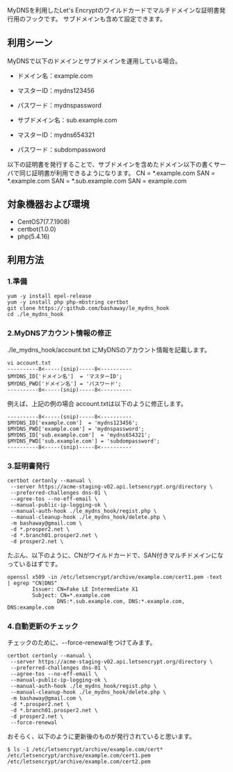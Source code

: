 MyDNSを利用したLet's Encryptのワイルドカードでマルチドメインな証明書発行用のフックです。
サブドメインも含めて設定できます。

## 利用シーン
MyDNSで以下のドメインとサブドメインを運用している場合。
* ドメイン名：example.com
* マスターID：mydns123456
* パスワード：mydnspassword

* サブドメイン名：sub.example.com
* マスターID：mydns654321
* パスワード：subdompassword

以下の証明書を発行することで、サブドメインを含めたドメイン以下の書くサーバで同じ証明書が利用できるようになります。
CN  = \*.example.com
SAN = \*.example.com
SAN = \*.sub.example.com
SAN = example.com



## 対象機器および環境
* CentOS7(7.7.1908)
* certbot(1.0.0)
* php(5.4.16)


## 利用方法

### 1.準備
```
yum -y install epel-release
yum -y install php php-mbstring certbot
git clone https://:github.com/bashaway/le_mydns_hook
cd ./le_mydns_hook
```


### 2.MyDNSアカウント情報の修正

./le_mydns_hook/account.txt にMyDNSのアカウント情報を記載します。

```
vi account.txt
----------8<-----(snip)-----8<----------
$MYDNS_ID['ドメイン名']  = 'マスターID';
$MYDNS_PWD['ドメイン名'] = 'パスワード';
----------8<-----(snip)-----8<----------
```

例えば、上記の例の場合 account.txtは以下のように修正します。

```
----------8<-----(snip)-----8<----------
$MYDNS_ID['example.com']  = 'mydns123456';
$MYDNS_PWD['example.com'] = 'mydnspassword';
$MYDNS_ID['sub.example.com']  = 'mydns654321';
$MYDNS_PWD['sub.example.com'] = 'subdompassword';
----------8<-----(snip)-----8<----------
```


### 3.証明書発行

```
certbot certonly --manual \
 --server https://acme-staging-v02.api.letsencrypt.org/directory \
 --preferred-challenges dns-01 \
 --agree-tos --no-eff-email \
 --manual-public-ip-logging-ok \
 --manual-auth-hook ./le_mydns_hook/regist.php \
 --manual-cleanup-hook ./le_mydns_hook/delete.php \
 -m bashaway@gmail.com \
 -d *.prosper2.net \
 -d *.branch01.prosper2.net \
 -d prosper2.net \
```

たぶん、以下のように、CNがワイルドカードで、SAN付きマルチドメインになっているはずです。
```
openssl x509 -in /etc/letsencrypt/archive/example.com/cert1.pem -text | egrep "CN|DNS"
        Issuer: CN=Fake LE Intermediate X1
        Subject: CN=*.example.com
                DNS:*.sub.example.com, DNS:*.example.com, DNS:example.com
```



### 4.自動更新のチェック

チェックのために、--force-renewalをつけてみます。
```
certbot certonly --manual \
 --server https://acme-staging-v02.api.letsencrypt.org/directory \
 --preferred-challenges dns-01 \
 --agree-tos --no-eff-email \
 --manual-public-ip-logging-ok \
 --manual-auth-hook ./le_mydns_hook/regist.php \
 --manual-cleanup-hook ./le_mydns_hook/delete.php \
 -m bashaway@gmail.com \
 -d *.prosper2.net \
 -d *.branch01.prosper2.net \
 -d prosper2.net \
 --force-renewal
```

おそらく、以下のように更新後のものが発行されていると思います。
```
$ ls -1 /etc/letsencrypt/archive/example.com/cert*
/etc/letsencrypt/archive/example.com/cert1.pem
/etc/letsencrypt/archive/example.com/cert2.pem
```

